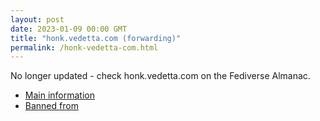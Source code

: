 ```yaml
---
layout: post
date: 2023-01-09 00:00 GMT
title: "honk.vedetta.com (forwarding)"
permalink: /honk-vedetta-com.html
---
```


No longer updated - check honk.vedetta.com on the Fediverse Almanac.

* [Main information](https://www.fediversealmanac.com/api/v1/instances/honk.vedetta.com)
* [Banned from](https://www.fediversealmanac.com/api/v1/instances/honk.vedetta.com/banned_from)

